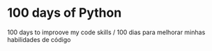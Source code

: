 # 100 days of Python
100 days to improove my code skills / 100 dias para melhorar minhas habilidades de código
